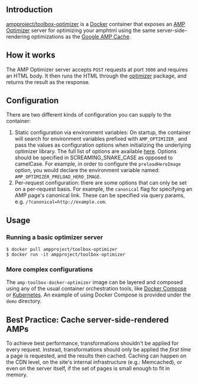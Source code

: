 ## Introduction

[ampproject/toolbox-optimizer](https://hub.docker.com/r/ampproject/toolbox-optimizer) is a [Docker](https://www.docker.com/) container that exposes an [AMP Optimizer](https://github.com/ampproject/amp-toolbox/tree/main/packages/optimizer) server for optimizing your amphtml using the same server-side-rendering optimizations as the [Google AMP Cache](https://developers.google.com/amp/cache).

## How it works

The AMP Optimizer server accepts `POST` requests at port `3000` and requires an HTML body. It then runs the HTML through the [optimizer](https://github.com/ampproject/amp-toolbox/tree/main/packages/optimizer) package, and returns the result as the response.

## Configuration

There are two different kinds of configuration you can supply to the container:
1. Static configuration via environment variables: On startup, the container will search for environment variables prefixed with `AMP_OPTIMIZER_` and pass the values as configuration options when initializing the underlying optimizer library. The full list of options are available [here](https://github.com/ampproject/amp-toolbox/tree/main/packages/optimizer#options). Options should be specified in SCREAMING_SNAKE_CASE as opposed to camelCase. For example, in order to configure the `preloadHeroImage` option, you would declare the environment variable named: `AMP_OPTIMIZER_PRELOAD_HERO_IMAGE`.
2. Per-request configuration: there are some options that can only be set on a per-request basis. For example, the `canonical` flag for specifying an AMP page's canonical link. These can be specified via query params, e.g. `/?canonical=http://example.com`.

## Usage

### Running a basic optimizer server

```
$ docker pull ampproject/toolbox-optimizer
$ docker run -it ampproject/toolbox-optimizer
```

### More complex configurations

The `amp-toolbox-docker-optimizer` image can be layered and composed using any of the usual container orchestration tools, like [Docker Compose](https://docs.docker.com/compose/) or [Kubernetes](https://kubernetes.io/). An example of using Docker Compose is provided under the `demo` directory.

## Best Practice: Cache server-side-rendered AMPs

To achieve best performance, transformations shouldn't be applied for
every request. Instead, transformations should only be applied the *first time*
a page is requested, and the results then cached. Caching can happen on the CDN
level, on the site's internal infrastructure (e.g.: Memcached), or even on the
server itself, if the set of pages is small enough to fit in memory.
